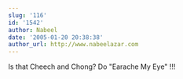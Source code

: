 ```yaml
---
slug: '116'
id: '1542'
author: Nabeel
date: '2005-01-20 20:38:38'
author_url: http://www.nabeelazar.com
---
```

Is that Cheech and Chong?  Do "Earache My Eye" !!!
